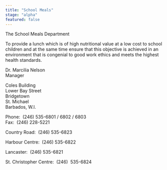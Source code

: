 ```yaml
---
title: "School Meals"
stage: "alpha"
featured: false
---
```


The School Meals Department

To provide a lunch which is of high nutritional value at a low cost to school children and at the same time ensure that this objective is achieved in an environment that is congenial to good work ethics and meets the highest health standards.

Dr. Marcilia Nelson  
Manager

Coles Building  
Lower Bay Street  
Bridgetown  
St. Michael  
Barbados, W.I.

Phone:  (246) 535-6801 / 6802 / 6803  
Fax:  (246) 228-5221

Country Road:  (246) 535-6823

Harbour Centre:  (246) 535-6822

Lancaster:  (246) 535-6821

St. Christopher Centre:  (246)  535-6824